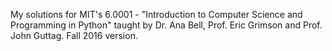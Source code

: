 My solutions for MIT's 6.0001 - "Introduction to Computer Science and Programming in Python" taught by Dr. Ana Bell, Prof. Eric Grimson and Prof. John Guttag.
Fall 2016 version.